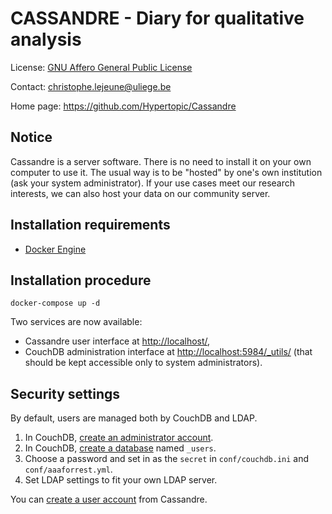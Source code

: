 CASSANDRE - Diary for qualitative analysis
==========================================

License: [GNU Affero General Public License](http://www.gnu.org/licenses/agpl.html)

Contact: <christophe.lejeune@uliege.be>

Home page: <https://github.com/Hypertopic/Cassandre>

Notice
------

Cassandre is a server software. There is no need to install it on your own computer to use it. The usual way is to be "hosted" by one's own institution (ask your system administrator). If your use cases meet our research interests, we can also host your data on our community server.

Installation requirements
-------------------------

* [Docker Engine](https://docs.docker.com/install/)

Installation procedure
----------------------

    docker-compose up -d

Two services are now available:

- Cassandre user interface at <http://localhost/>,
- CouchDB administration interface at <http://localhost:5984/_utils/> (that should be kept accessible only to system administrators).

Security settings
-----------------

By default, users are managed both by CouchDB and LDAP.

1. In CouchDB, [create an administrator account](http://localhost:5984/_utils/#createAdmin).
2. In CouchDB, [create a database](http://localhost:5984/_utils/#/_all_dbs) named `_users`.
3. Choose a password and set in as the `secret` in `conf/couchdb.ini` and `conf/aaaforrest.yml`.
4. Set LDAP settings to fit your own LDAP server.

You can [create a user account](http://localhost/register/) from Cassandre.
